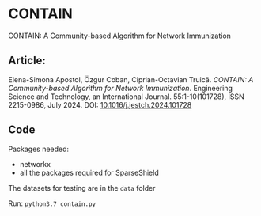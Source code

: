 # CONTAIN
CONTAIN: A Community-based Algorithm for Network Immunization

## Article:

Elena-Simona Apostol, Özgur Coban, Ciprian-Octavian Truică. *CONTAIN: A Community-based Algorithm for Network Immunization*. Engineering Science and Technology, an International Journal. 55:1-10(101728), ISSN 2215-0986, July 2024. DOI: [10.1016/j.jestch.2024.101728](https://doi.org/10.1016/j.jestch.2024.101728)

## Code 

Packages needed:
- networkx
- all the packages required for SparseShield

The datasets for testing are in the ``data`` folder

Run: ``python3.7 contain.py``

